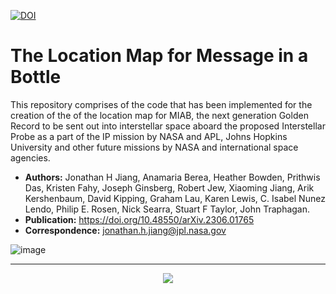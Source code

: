 [![DOI](https://zenodo.org/badge/610266925.svg)](https://zenodo.org/doi/10.5281/zenodo.10070210)
# The Location Map for Message in a Bottle
This repository comprises of the code that has been implemented for the creation of the of the location map for MIAB, the next generation Golden Record to be sent out into interstellar space aboard the proposed Interstellar Probe as a part of the IP mission by NASA and APL, Johns Hopkins University and other future missions by NASA and international space agencies. 

- **Authors:**
 Jonathan H Jiang, Anamaria Berea, Heather Bowden, Prithwis Das, Kristen Fahy, Joseph Ginsberg, Robert Jew, Xiaoming Jiang, Arik Kershenbaum, David Kipping, Graham Lau, Karen Lewis, C. Isabel Nunez Lendo, Philip E. Rosen, Nick Searra, Stuart F Taylor, John Traphagan.
- **Publication:** https://doi.org/10.48550/arXiv.2306.01765
- **Correspondence:** jonathan.h.jiang@jpl.nasa.gov

![image](https://github.com/Prithwis-2023/MiaB-Location-and-Time-Stamps/assets/72024767/0e544827-355a-4827-a977-75428a4ae705)

-------------------------------------------------------------------------------------------------------------------------------------
<p align="center">
  <img src="https://planetaryprotection.jpl.nasa.gov/resources/img/layout/logo_nasa_trio_black@2x.png">
</p>  



